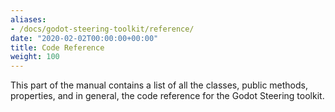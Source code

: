 ```yaml
---
aliases:
- /docs/godot-steering-toolkit/reference/
date: "2020-02-02T00:00:00+00:00"
title: Code Reference
weight: 100
---
```


This part of the manual contains a list of all the classes, public methods, properties, and in general, the code reference for the Godot Steering toolkit.
